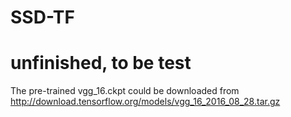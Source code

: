 # SSD-TF

# unfinished, to be test

The pre-trained vgg_16.ckpt could be downloaded from http://download.tensorflow.org/models/vgg_16_2016_08_28.tar.gz
